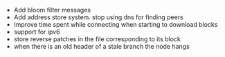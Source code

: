 - Add bloom filter messages
- Add address store system. stop using dns for finding peers
- Improve time spent while connecting when starting to download blocks
- support for ipv6
- store reverse patches in the file corresponding to its block
- when there is an old header of a stale branch the node hangs